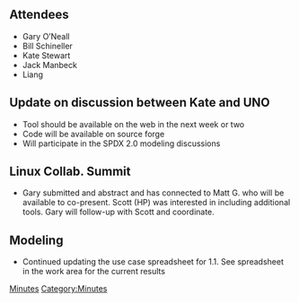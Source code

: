 ## Attendees

  - Gary O’Neall
  - Bill Schineller
  - Kate Stewart
  - Jack Manbeck
  - Liang

## Update on discussion between Kate and UNO

  - Tool should be available on the web in the next week or two
  - Code will be available on source forge
  - Will participate in the SPDX 2.0 modeling discussions

## Linux Collab. Summit

  - Gary submitted and abstract and has connected to Matt G. who will be
    available to co-present. Scott (HP) was interested in including
    additional tools. Gary will follow-up with Scott and coordinate.

## Modeling

  - Continued updating the use case spreadsheet for 1.1. See spreadsheet
    in the work area for the current results

[Minutes](Category:Technical "wikilink")
[Category:Minutes](Category:Minutes "wikilink")

